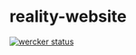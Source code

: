 # reality-website

[![wercker status](https://app.wercker.com/status/694ebdb140948310779a9306095316ae/s/master "wercker status")](https://app.wercker.com/project/bykey/694ebdb140948310779a9306095316ae)
